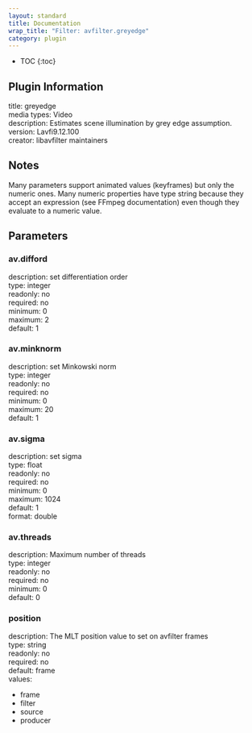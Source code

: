 ```yaml
---
layout: standard
title: Documentation
wrap_title: "Filter: avfilter.greyedge"
category: plugin
---
```

* TOC
{:toc}

## Plugin Information

title: greyedge  
media types:
Video  
description: Estimates scene illumination by grey edge assumption.  
version: Lavfi9.12.100  
creator: libavfilter maintainers  

## Notes

Many parameters support animated values (keyframes) but only the numeric ones. Many numeric properties have type string because they accept an expression (see FFmpeg documentation) even though they evaluate to a numeric value.

## Parameters

### av.difford

  
description:
set differentiation order  
type: integer  
readonly: no  
required: no  
minimum: 0  
maximum: 2  
default: 1  

### av.minknorm

  
description:
set Minkowski norm  
type: integer  
readonly: no  
required: no  
minimum: 0  
maximum: 20  
default: 1  

### av.sigma

  
description:
set sigma  
type: float  
readonly: no  
required: no  
minimum: 0  
maximum: 1024  
default: 1  
format: double  

### av.threads

  
description:
Maximum number of threads  
type: integer  
readonly: no  
required: no  
minimum: 0  
default: 0  

### position

  
description:
The MLT position value to set on avfilter frames  
type: string  
readonly: no  
required: no  
default: frame  
values:  

* frame
* filter
* source
* producer

